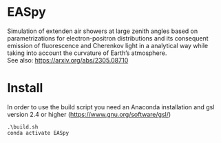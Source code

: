 # EASpy  
Simulation of extenden air showers at large zenith angles based on parametrizations
for electron-positron distributions and its consequent emission of fluorescence and Cherenkov
light in a analytical way while taking into account the curvature of Earth’s atmosphere.   
See also: https://arxiv.org/abs/2305.08710   


# Install
In order to use the build script you need an Anaconda installation and gsl version 2.4 or higher (https://www.gnu.org/software/gsl/)   
```
.\build.sh   
conda activate EASpy
```
